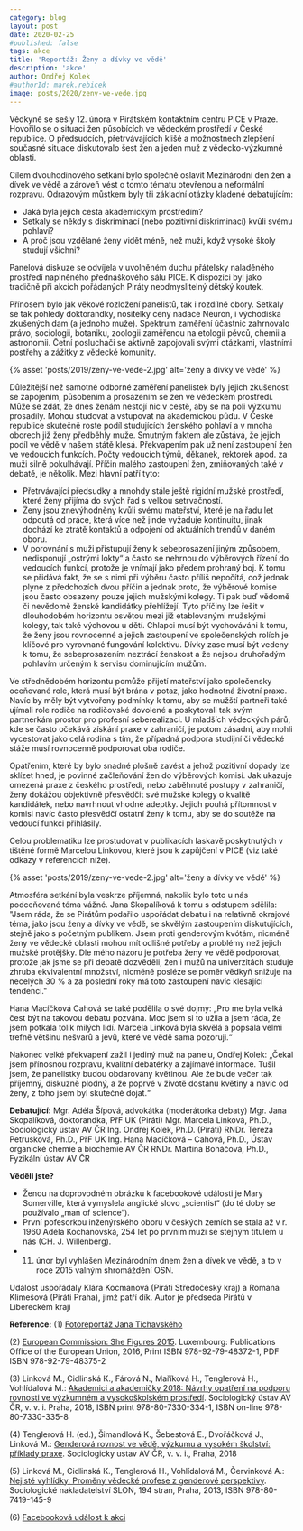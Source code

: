 ```yaml
---
category: blog
layout: post
date: 2020-02-25
#published: false
tags: akce
title: 'Reportáž: Ženy a dívky ve vědě'
description: 'akce'
author: Ondřej Kolek
#authorId: marek.rebicek
image: posts/2020/zeny-ve-vede.jpg
---
```


Vědkyně se sešly 12. února v Pirátském kontaktním centru PICE v Praze. Hovořilo se o situaci žen působících ve vědeckém prostředí v České republice. O předsudcích, přetrvávajících klišé a možnostnech zlepšení současné situace diskutovalo šest žen a jeden muž z vědecko-výzkumné oblasti.

Cílem dvouhodinového setkání bylo společně oslavit Mezinárodní den žen a dívek ve vědě a zároveň vést o tomto tématu otevřenou a neformální rozpravu. Odrazovým můstkem byly tři základní otázky kladené debatujícím: 
* Jaká byla jejich cesta akademickým prostředím? 
* Setkaly se někdy s diskriminací (nebo pozitivní diskriminací) kvůli svému pohlaví? 
* A proč jsou vzdělané ženy vidět méně, než muži, když vysoké školy studují všichni?

Panelová diskuze se odvíjela v uvolněném duchu přátelsky naladěného prostředí naplněného přednáškového sálu PICE.  K dispozici byl jako tradičně  při akcích pořádaných Piráty neodmyslitelný dětský koutek.

Přínosem bylo jak věkové rozložení panelistů, tak i rozdílné obory. Setkaly se tak pohledy doktorandky, nositelky ceny nadace Neuron, i východiska zkušených dam (a jednoho muže). Spektrum zaměření účastnic zahrnovalo právo, sociologii, botaniku, zoologii zaměřenou na etologii pěvců, chemii a astronomii. Četní posluchači se aktivně zapojovali svými otázkami, vlastními postřehy a zážitky z vědecké komunity.

{% asset 'posts/2019/zeny-ve-vede-2.jpg' alt='ženy a dívky ve vědě' %}

Důležitější než samotné odborné zaměření panelistek byly jejich zkušenosti se zapojením, působením a prosazením se žen ve vědeckém prostředí. Může se zdát, že dnes ženám nestojí nic v cestě, aby se na poli výzkumu prosadily. Mohou studovat a vstupovat na akademickou půdu. V České republice skutečně roste podíl studujících ženského pohlaví a v mnoha oborech již ženy předběhly muže. Smutným faktem ale zůstává, že jejich podíl ve vědě v našem státě klesá. Překvapením pak už není zastoupení žen ve vedoucích funkcích. Počty vedoucích týmů, děkanek, rektorek apod. za muži silně pokulhávají. Příčin malého zastoupení žen, zmiňovaných také v debatě, je několik. Mezi hlavní patří tyto:

* Přetrvávající předsudky a mnohdy stále ještě rigidní mužské prostředí, které ženy přijímá do svých řad s velkou setrvačností.
* Ženy jsou znevýhodněny kvůli svému mateřství, které je na řadu let odpoutá od práce, která více než jinde vyžaduje kontinuitu, jinak dochází ke ztrátě kontaktů a odpojení od aktuálních trendů v daném oboru.
* V porovnání s muži přistupují ženy k sebeprosazení jiným způsobem, nedisponují „ostrými lokty“ a často se nehrnou do výběrových řízení do vedoucích funkcí, protože je vnímají jako předem prohraný boj. K tomu se přidává fakt, že se s nimi při výběru často příliš nepočítá, což jednak plyne z předchozích dvou příčin a jednak proto, že výběrové komise jsou často obsazeny pouze jejich mužskými kolegy. Ti pak buď vědomě či nevědomě ženské kandidátky přehlížejí.
Tyto příčiny lze řešit v dlouhodobém horizontu osvětou mezi již etablovanými mužskými kolegy, tak také výchovou u dětí. Chlapci musí být vychováváni k tomu, že ženy jsou rovnocenné a jejich zastoupení ve společenských rolích je klíčové pro vyrovnané fungování kolektivu. Dívky zase musí být vedeny k tomu, že sebeprosazením neztrácí ženskost a že nejsou druhořadým pohlavím určeným k servisu dominujícím mužům.

Ve střednědobém horizontu pomůže přijetí mateřství jako společensky oceňované role, která musí být brána v potaz, jako hodnotná životní praxe. Navíc by měly být vytvořeny podmínky k tomu, aby se mužští partneři také ujímali role rodiče na rodičovské dovolené a poskytovali tak svým partnerkám prostor pro profesní seberealizaci. U mladších vědeckých párů, kde se často očekává získání praxe v zahraničí, je potom zásadní, aby mohli vycestovat jako celá rodina s tím, že případná podpora studijní či vědecké stáže musí rovnocenně podporovat oba rodiče.

Opatřením, které by bylo snadné plošně zavést a jehož pozitivní dopady lze sklízet hned, je povinné začleňování žen do výběrových komisí. Jak ukazuje omezená praxe z českého prostředí, nebo zaběhnuté postupy v zahraničí, ženy dokážou objektivně přesvědčit své mužské kolegy o kvalitě kandidátek, nebo navrhnout vhodné adeptky. Jejich pouhá přítomnost v komisi navíc často přesvědčí ostatní ženy k tomu, aby se do soutěže na vedoucí funkci přihlásily.

Celou problematiku lze prostudovat v publikacích laskavě poskytnutých v tištěné formě Marcelou Linkovou, které jsou k zapůjčení v PICE (viz také odkazy v referencích níže).

{% asset 'posts/2019/zeny-ve-vede-2.jpg' alt='ženy a dívky ve vědě' %}

Atmosféra setkání byla veskrze příjemná, nakolik bylo toto u nás podceňované téma vážné. Jana Skopalíková k tomu s odstupem sdělila: "Jsem ráda, že se Pirátům podařilo uspořádat debatu i na relativně okrajové téma, jako jsou ženy a dívky ve vědě, se skvělým zastoupením diskutujících, stejně jako s početným publikem. Jsem proti genderovým kvótám, nicméně ženy ve vědecké oblasti mohou mít odlišné potřeby a problémy než jejich mužské protějšky. Dle mého názoru je potřeba ženy ve vědě podporovat, protože jak jsme se při debatě dozvěděli, žen i mužů na univerzitách studuje zhruba ekvivalentní množství, nicméně posléze se poměr vědkyň snižuje na necelých 30 % a za poslední roky má toto zastoupení navíc klesající tendenci."

Hana Macíčková Cahová se také podělila o své dojmy: „Pro me byla velká čest být na takovou debatu pozvána. Moc jsem si to užila a jsem ráda, že jsem potkala tolik milých lidí. Marcela Linková byla skvělá a popsala velmi trefně většinu nešvarů a jevů, které ve vědě sama pozoruji.“ 

Nakonec velké překvapení zažil i jediný muž na panelu, Ondřej Kolek: „Čekal jsem přínosnou rozpravu, kvalitní debatérky a zajímavé informace. Tušil jsem, že panelistky budou obdarovány květinou. Ale že bude večer tak příjemný, diskuzně plodný, a že poprvé v životě dostanu květiny a navíc od ženy, z toho jsem byl skutečně dojat.“

**Debatující:**
Mgr. Adéla Šípová, advokátka (moderátorka debaty)
Mgr. Jana Skopalíková, doktorandka, PřF UK (Piráti)
Mgr. Marcela Linková, Ph.D., Sociologický ústav AV ČR
Ing. Ondřej Kolek, Ph.D. (Piráti)
RNDr. Tereza Petrusková, Ph.D., PřF UK
Ing. Hana Macíčková – Cahová, Ph.D., Ústav organické chemie a biochemie AV ČR
RNDr. Martina Boháčová, Ph.D., Fyzikální ústav AV ČR

**Věděli jste?**
* Ženou na doprovodném obrázku k facebookové události je Mary Somerville, která vymyslela anglické slovo „scientist“ (do té doby se používalo „man of science“).
* První pofesorkou inženýrského oboru v českých zemích se stala až v r. 1960 Adéla Kochanovská, 254 let po prvním muži se stejným titulem u nás (CH. J. Willenberg).
* 11. únor byl vyhlášen Mezinárodním dnem žen a dívek ve vědě, a to v roce 2015 valným shromáždění OSN.

Událost uspořádaly Klára Kocmanová (Piráti Středočeský kraj) a Romana Klimešová (Piráti Praha), jimž patří dík.
Autor je předseda Pirátů v Libereckém kraji

**Reference:**
(1) [Fotoreportáž Jana Tichavského](https://www.flickr.com/photos/piratipraha3/albums/72157713110288536?fbclid=IwAR1Sqp4KIMwkRJGfP-aX6YLZbdRhyV7hpo2Dnl4ukPtsA83g6Ebk5GKxm-I)

(2) [European Commission: She Figures 2015](https://ec.europa.eu/research/swafs/pdf/pub_gender_equality/she_figures_2015-final.pdf). Luxembourg: Publications Office of the European Union, 2016, Print ISBN 978-92-79-48372-1, PDF ISBN 978-92-79-48375-2

(3) Linková M., Cidlinská K., Fárová N., Maříková H., Tenglerová H., Vohlídalová M.: [Akademici a akademičky 2018: Návrhy opatření na podporu rovnosti ve výzkumném a vysokoškolském prostředí](https://www.soc.cas.cz/sites/default/files/publikace/akademici_a_akademicky_2018-navrhy_opatreni_na_podporu_rovnosti_ve_vyzkumnem_a-vysokoskolskem_prostredi.pdf). Sociologický ústav AV ČR, v. v. i. Praha, 2018, ISBN print 978-80-7330-334-1, ISBN on-line 978-80-7330-335-8

(4) Tenglerová H. (ed.), Šimandlová K., Šebestová E., Dvořáčková J., Linková M.: [Genderová rovnost ve vědě, výzkumu a vysokém školství: příklady praxe](https://www.soc.cas.cz/sites/default/files/soubory/genderova_rovnost_ve_vede_vyzkumu_a_vysokem_skolstvi_-_priklady_praxe.pdf). Sociologicky ustav AV ČR, v. v. i., Praha, 2018 

(5) Linková M., Cidlinská K., Tenglerová H., Vohlídalová M., Červinková A.: [Nejisté vyhlídky. Proměny vědecké profese z genderové perspektivy](https://www.soc.cas.cz/publikace/nejiste-vyhlidky-promeny-vedecke-profese-z-genderove-perspektivy). Sociologické nakladatelství SLON,  194 stran, Praha, 2013, ISBN 978-80-7419-145-9

(6) [Facebooková událost k akci](https://www.facebook.com/events/1520900471398238/)

